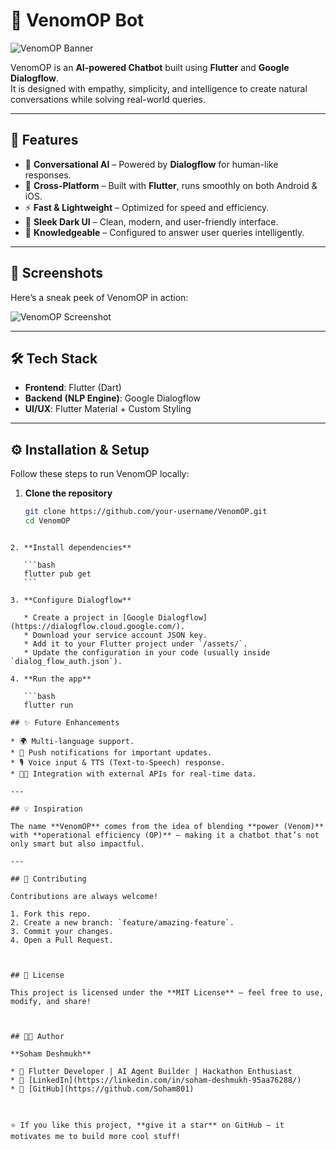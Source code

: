 # 🐍 VenomOP Bot  

![VenomOP Banner](./assets/Screenshot_2025-09-21.png)

VenomOP is an **AI-powered Chatbot** built using **Flutter** and **Google Dialogflow**.  
It is designed with empathy, simplicity, and intelligence to create natural conversations while solving real-world queries.  

---

## 🚀 Features  
- 🤖 **Conversational AI** – Powered by **Dialogflow** for human-like responses.  
- 📱 **Cross-Platform** – Built with **Flutter**, runs smoothly on both Android & iOS.  
- ⚡ **Fast & Lightweight** – Optimized for speed and efficiency.  
- 🎨 **Sleek Dark UI** – Clean, modern, and user-friendly interface.  
- 🧠 **Knowledgeable** – Configured to answer user queries intelligently.  

---

## 📸 Screenshots  
Here’s a sneak peek of VenomOP in action:  

![VenomOP Screenshot](./assets/Screenshot_2025-09-21.png)

---

## 🛠️ Tech Stack  
- **Frontend**: Flutter (Dart)  
- **Backend (NLP Engine)**: Google Dialogflow 
- **UI/UX**: Flutter Material + Custom Styling  

---

## ⚙️ Installation & Setup  

Follow these steps to run VenomOP locally:  

1. **Clone the repository**  
   ```bash
   git clone https://github.com/your-username/VenomOP.git
   cd VenomOP
````

2. **Install dependencies**

   ```bash
   flutter pub get
   ```

3. **Configure Dialogflow**

   * Create a project in [Google Dialogflow](https://dialogflow.cloud.google.com/).
   * Download your service account JSON key.
   * Add it to your Flutter project under `/assets/`.
   * Update the configuration in your code (usually inside `dialog_flow_auth.json`).

4. **Run the app**

   ```bash
   flutter run

## ✨ Future Enhancements

* 🌍 Multi-language support.
* 🔔 Push notifications for important updates.
* 🎙️ Voice input & TTS (Text-to-Speech) response.
* 🧑‍💻 Integration with external APIs for real-time data.

---

## 💡 Inspiration

The name **VenomOP** comes from the idea of blending **power (Venom)** with **operational efficiency (OP)** — making it a chatbot that’s not only smart but also impactful.

---

## 🤝 Contributing

Contributions are always welcome!

1. Fork this repo.
2. Create a new branch: `feature/amazing-feature`.
3. Commit your changes.
4. Open a Pull Request.



## 📜 License

This project is licensed under the **MIT License** – feel free to use, modify, and share!



## 👨‍💻 Author

**Soham Deshmukh**

* 🚀 Flutter Developer | AI Agent Builder | Hackathon Enthusiast
* 💼 [LinkedIn](https://linkedin.com/in/soham-deshmukh-95aa76288/)
* 🐙 [GitHub](https://github.com/Soham801)



⭐ If you like this project, **give it a star** on GitHub — it motivates me to build more cool stuff!
